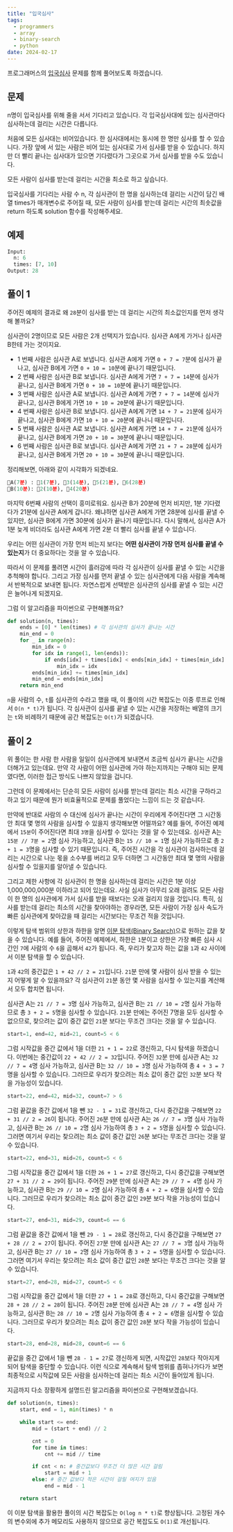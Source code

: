 ```yaml
---
title: "입국심사"
tags:
  - programmers
  - array
  - binary-search
  - python
date: 2024-02-17
---
```


프로그래머스의 [입국심사](https://school.programmers.co.kr/learn/courses/30/lessons/43238) 문제를 함께 풀어보도록 하겠습니다.

## 문제

n명이 입국심사를 위해 줄을 서서 기다리고 있습니다. 각 입국심사대에 있는 심사관마다 심사하는데 걸리는 시간은 다릅니다.

처음에 모든 심사대는 비어있습니다. 한 심사대에서는 동시에 한 명만 심사를 할 수 있습니다. 가장 앞에 서 있는 사람은 비어 있는 심사대로 가서 심사를 받을 수 있습니다. 하지만 더 빨리 끝나는 심사대가 있으면 기다렸다가 그곳으로 가서 심사를 받을 수도 있습니다.

모든 사람이 심사를 받는데 걸리는 시간을 최소로 하고 싶습니다.

입국심사를 기다리는 사람 수 n, 각 심사관이 한 명을 심사하는데 걸리는 시간이 담긴 배열 times가 매개변수로 주어질 때, 모든 사람이 심사를 받는데 걸리는 시간의 최솟값을 return 하도록 solution 함수를 작성해주세요.

## 예제

```py
Input:
  n: 6
  times: [7, 10]
Output: 28
```

## 풀이 1

주어진 예제의 결과로 왜 `28`분이 심사를 받는 데 걸리는 시간의 최소값인지를 먼저 생각해 볼까요?

심사관이 2명이므로 모든 사람은 2개 선택지가 있습니다. 심사관 A에게 가거나 심사관 B한테 가는 것이지요.

- 1 번째 사람은 심사관 A로 보냅니다. 심사관 A에게 가면 `0 + 7 = 7`분에 심사가 끝나고, 심사관 B에게 가면 `0 + 10 = 10`분에 끝나기 때문입니다.
- 2 번째 사람은 심사관 B로 보냅니다. 심사관 A에게 가면 `7 + 7 = 14`분에 심사가 끝나고, 심사관 B에게 가면 `0 + 10 = 10`분에 끝나기 때문입니다.
- 3 번째 사람은 심사관 A로 보냅니다. 심사관 A에게 가면 `7 + 7 = 14`분에 심사가 끝나고, 심사관 B에게 가면 `10 + 10 = 20`분에 끝나기 때문입니다.
- 4 번째 사람은 심사관 B로 보냅니다. 심사관 A에게 가면 `14 + 7 = 21`분에 심사가 끝나고, 심사관 B에게 가면 `10 + 10 = 20`분에 끝나니 때문입니다.
- 5 번째 사람은 심사관 A로 보냅니다. 심사관 A에게 가면 `14 + 7 = 21`분에 심사가 끝나고, 심사관 B에게 가면 `20 + 10 = 30`분에 끝나니 때문입니다.
- 6 번째 사람은 심사관 B로 보냅니다. 심사관 A에게 가면 `21 + 7 = 28`분에 심사가 끝나고, 심사관 B에게 가면 `20 + 10 = 30`분에 끝나니 때문입니다.

정리해보면, 아래와 같이 시각화가 되겠네요.

```py
👮A(7분) : 🚶1(7분), 🚶3(14분), 🚶5(21분), 🚶6(28분)
👮B(10분): 🚶2(10분), 🚶4(20분)
```

마지막 6번째 사람의 선택이 흥미로워요. 심사관 B가 20분에 먼저 비지만, 1분 기다렸다가 21분에 심사관 A에게 갑니다.
왜냐하면 심사관 A에게 가면 28분에 심사를 끝낼 수 있지만, 심사관 B에게 가면 30분에 심사가 끝나기 때문입니다.
다시 말해서, 심사관 A가 1분 늦게 비더라도 심사관 A에게 가면 2분 더 빨리 심사를 끝낼 수 있습니다.

우리는 어떤 심사관이 가장 먼저 비는지 보다는 **어떤 심사관이 가장 먼저 심사를 끝낼 수 있는지**가 더 중요하다는 것을 알 수 있습니다.

따라서 이 문제를 풀려면 시간이 흘러감에 따라 각 심사관이 심사를 끝낼 수 있는 시간을 추척해야 합니다.
그리고 가장 심사를 먼저 끝낼 수 있는 심사관에게 다음 사람을 계속해서 반복적으로 보내면 됩니다.
자연스럽게 선택받은 심사관의 심사를 끝낼 수 있는 시간은 늘어나게 되겠지요.

그럼 이 알고리즘을 파이썬으로 구현해볼까요?

```py
def solution(n, times):
    ends = [0] * len(times) # 각 심사관의 심사가 끝나는 시간
    min_end = 0
    for _ in range(n):
        min_idx = 0
        for idx in range(1, len(ends)):
            if ends[idx] + times[idx] < ends[min_idx] + times[min_idx]:
                min_idx = idx
        ends[min_idx] += times[min_idx]
        min_end = ends[min_idx]
    return min_end
```

`n`을 사람의 수, `t`를 심사관의 수라고 했을 때, 이 풀이의 시간 복잡도는 이중 루프로 인해서 `O(n * t)`가 됩니다.
각 심사관이 심사를 끝낼 수 있는 시간을 저장하는 배열의 크기는 `t`와 비례하기 때문에 공간 복잡도는 `O(t)`가 되겠습니다.

## 풀이 2

위 풀이는 한 사람 한 사람을 일일이 심사관에게 보내면서 조금씩 심사가 끝나는 시간을 더해가고 있는데요.
만약 각 사람이 어떤 심사관에 가야 하는지까지는 구해야 되는 문제였다면, 이러한 접근 방식도 나쁘지 않았을 겁니다.

그런데 이 문제에서는 단순히 모든 사람이 심사를 받는데 걸리는 최소 시간을 구하라고 하고 있기 때문에 뭔가 비효율적으로 문제를 풀었다는 느낌이 드는 것 같습니다.

만약에 반대로 사람의 수 대신에 심사가 끝나는 시간이 우리에게 주어진다면 그 시간동안 최대 몇 명의 사람을 심사할 수 있을지 생각해보면 어떨까요?
예를 들어, 주어진 예제에서 `15분`이 주어진다면 최대 `3명`을 심사할 수 있다는 것을 알 수 있는데요.
심사관 A는 `15분 // 7분 = 2`명 심사 가능하고, 심사관 B는 `15 // 10 = 1`명 심사 가능하므로 총 `2 + 1 = 3`명을 심사할 수 있기 때문입니다.
즉, 주어진 시간을 각 심사관이 검사하는데 걸리는 시간으로 나눈 몫을 소수부를 버리고 모두 더하면 그 시간동안 최대 몇 명의 사람을 심사할 수 있을지를 알아낼 수 있습니다.

그리고 제한 사항에 각 심사관이 한 명을 심사하는데 걸리는 시간은 1분 이상 1,000,000,000분 이하라고 되어 있는데요.
사실 심사가 아무리 오래 걸려도 모든 사람이 한 명의 심사관에게 가서 심사를 받을 때보다는 오래 걸리지 않을 것입니다.
특히, 심사를 받는데 걸리는 최소의 시간을 찾아야하는 경우라면, 모든 사람이 가장 심사 속도가 빠른 심사관에게 찾아갔을 때 걸리는 시간보다는 무조건 적을 것입니다.

이렇게 탐색 범위의 상한과 하한을 알면 [이분 탐색(Binary Search)](/algorithms/binary-search/)으로 원하는 값을 찾을 수 있습니다.
예를 들어, 주어진 예제에서, 하한은 `1`분이고 상한은 가장 빠른 심사 시간인 `7`에 사람의 수 `6`을 곱해서 `42`가 됩니다.
즉, 우리가 찾고자 하는 값을 `1`과 `42` 사이에서 이분 탐색을 할 수 있습니다.

`1`과 `42`의 중간값은 `1 + 42 // 2 = 21`입니다.
`21`분 만에 몇 사람이 심사 받을 수 있는지 어떻게 알 수 있을까요?
각 심사관이 `21`분 동안 몇 사람을 심사할 수 있는지를 계산해서 모두 합치면 됩니다.

심사관 A는 `21 // 7 = 3`명 심사 가능하고, 심사관 B는 `21 // 10 = 2`명 심사 가능하므로 총 `3 + 2 = 5`명을 심사할 수 있습니다.
`21`분 만에는 주어진 7명을 모두 심사할 수 없으므로, 찾으려는 값이 중간 값인 `21`분 보다는 무조건 크다는 것을 알 수 있습니다.

```py
start=1, end=42, mid=21, count=5 < 6
```

그럼 시작값을 중간 값에서 1을 더한 `21 + 1 = 22`로 갱신하고, 다시 탐색을 하겠습니다.
이번에는 중간값이 `22 + 42 // 2 = 32`입니다.
주어진 `32`분 만에 심사관 A는 `32 // 7 = 4`명 심사 가능하고, 심사관 B는 `32 // 10 = 3`명 심사 가능하여 총 `4 + 3 = 7`명을 심사할 수 있습니다.
그러므로 우리가 찾으려는 최소 값이 중간 값인 `32`분 보다 작을 가능성이 있습니다.

```py
start=22, end=42, mid=32, count=7 > 6
```

그럼 끝값을 중간 값에서 1을 뺀 `32 - 1 = 31`로 갱신하고, 다시 중간값을 구해보면 `22 + 31 // 2 = 26`이 됩니다.
주어진 `26`분 만에 심사관 A는 `26 // 7 = 3`명 심사 가능하고, 심사관 B는 `26 // 10 = 2`명 심사 가능하여 총 `3 + 2 = 5`명을 심사할 수 있습니다.
그러면 여기서 우리는 찾으려는 최소 값이 중간 값인 `26`분 보다는 무조건 크다는 것을 알 수 있습니다.

```py
start=22, end=31, mid=26, count=5 < 6
```

그럼 시작값을 중간 값에서 1을 더한 `26 + 1 = 27`로 갱신하고, 다시 중간값을 구해보면 `27 + 31 // 2 = 29`이 됩니다.
주어진 `29`분 만에 심사관 A는 `29 // 7 = 4`명 심사 가능하고, 심사관 B는 `29 // 10 = 2`명 심사 가능하여 총 `4 + 2 = 6`명을 심사할 수 있습니다.
그러므로 우리가 찾으려는 최소 값이 중간 값인 `29`분 보다 작을 가능성이 있습니다.

```py
start=27, end=31, mid=29, count=6 == 6
```

그럼 끝값을 중간 값에서 1을 뺀 `29 - 1 = 28`로 갱신하고, 다시 중간값을 구해보면 `27 + 28 // 2 = 27`이 됩니다.
주어진 `27`분 만에 심사관 A는 `27 // 7 = 3`명 심사 가능하고, 심사관 B는 `27 // 10 = 2`명 심사 가능하여 총 `3 + 2 = 5`명을 심사할 수 있습니다.
그러면 여기서 우리는 찾으려는 최소 값이 중간 값인 `28`분 보다는 무조건 크다는 것을 알 수 있습니다.

```py
start=27, end=28, mid=27, count=5 < 6
```

그럼 시작값을 중간 값에서 1을 더한 `27 + 1 = 28`로 갱신하고, 다시 중간값을 구해보면 `28 + 28 // 2 = 28`이 됩니다.
주어진 `28`분 만에 심사관 A는 `28 // 7 = 4`명 심사 가능하고, 심사관 B는 `28 // 10 = 2`명 심사 가능하여 총 `4 + 2 = 6`명을 심사할 수 있습니다.
그러므로 우리가 찾으려는 최소 값이 중간 값인 `28`분 보다 작을 가능성이 있습니다.

```py
start=28, end=28, mid=28, count=6 == 6
```

끝값을 중간 값에서 1을 뺀 `28 - 1 = 27`로 갱신하게 되면, 시작값인 `28`보다 작아지게 되어 탐색을 중단할 수 있습니다.
이런 식으로 계속해서 탐색 범위를 좁혀나가다가 보면 최종적으로 시작값에 모든 사람을 심사하는데 걸리는 최소 시간이 들어있게 됩니다.

지금까지 다소 장황하게 설명드린 알고리즘을 파이썬으로 구현해보겠습니다.

```py
def solution(n, times):
    start, end = 1, min(times) * n

    while start <= end:
        mid = (start + end) // 2

        cnt = 0
        for time in times:
            cnt += mid // time

        if cnt < n: # 중간값보다 무조건 더 많은 시간 걸림
            start = mid + 1
        else: # 중간 값보다 적은 시간이 걸릴 여지가 있음
            end = mid - 1

    return start
```

이 이분 탐색을 활용한 풀이의 시간 복잡도는 `O(log n * t)`로 향상됩니다.
고정된 개수의 변수외에 추가 메모리도 사용하지 않으므로 공간 복잡도도 `O(1)`로 개선됩니다.
